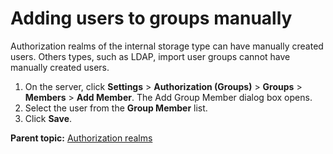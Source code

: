 # Adding users to groups manually

Authorization realms of the internal storage type can have manually created users. Others types, such as LDAP, import user groups cannot have manually created users.

1.   On the server, click **Settings** \> **Authorization \(Groups\)** \> **Groups** \> **Members** \> **Add Member**. The Add Group Member dialog box opens. 
2.   Select the user from the **Group Member** list. 
3.   Click **Save**. 

**Parent topic:** [Authorization realms](../../com.udeploy.admin.doc/topics/security_config.md)

